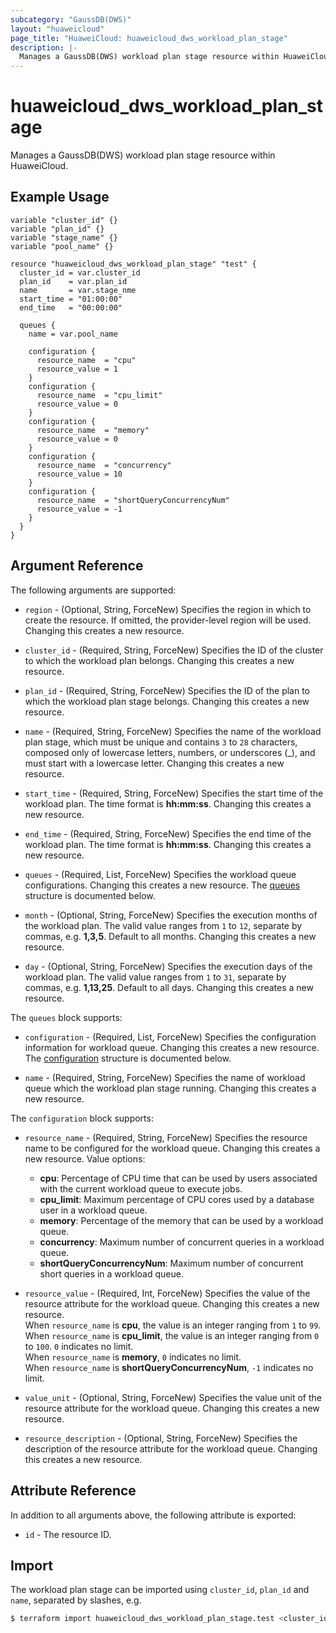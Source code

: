 ```yaml
---
subcategory: "GaussDB(DWS)"
layout: "huaweicloud"
page_title: "HuaweiCloud: huaweicloud_dws_workload_plan_stage"
description: |-
  Manages a GaussDB(DWS) workload plan stage resource within HuaweiCloud.
---
```


# huaweicloud_dws_workload_plan_stage

Manages a GaussDB(DWS) workload plan stage resource within HuaweiCloud.

## Example Usage

```hcl
variable "cluster_id" {}
variable "plan_id" {}
variable "stage_name" {}
variable "pool_name" {}

resource "huaweicloud_dws_workload_plan_stage" "test" {
  cluster_id = var.cluster_id
  plan_id    = var.plan_id
  name       = var.stage_nme
  start_time = "01:00:00"
  end_time   = "00:00:00"

  queues {
    name = var.pool_name
  
    configuration {
      resource_name  = "cpu"
      resource_value = 1
    }
    configuration {
      resource_name  = "cpu_limit"
      resource_value = 0
    }
    configuration {
      resource_name  = "memory"
      resource_value = 0
    }
    configuration {
      resource_name  = "concurrency"
      resource_value = 10
    }
    configuration {
      resource_name  = "shortQueryConcurrencyNum"
      resource_value = -1
    }
  }
}
```

## Argument Reference

The following arguments are supported:

* `region` - (Optional, String, ForceNew) Specifies the region in which to create the resource.
  If omitted, the provider-level region will be used.
  Changing this creates a new resource.

* `cluster_id` - (Required, String, ForceNew) Specifies the ID of the cluster to which the workload plan belongs.
  Changing this creates a new resource.

* `plan_id` - (Required, String, ForceNew) Specifies the ID of the plan to which the workload plan stage belongs.
  Changing this creates a new resource.

* `name` - (Required, String, ForceNew) Specifies the name of the workload plan stage, which must be unique
  and contains `3` to `28` characters, composed only of lowercase letters, numbers, or underscores (_),
  and must start with a lowercase letter. Changing this creates a new resource.

* `start_time` - (Required, String, ForceNew) Specifies the start time of the workload plan.
  The time format is **hh:mm:ss**. Changing this creates a new resource.

* `end_time` - (Required, String, ForceNew) Specifies the end time of the workload plan.
  The time format is **hh:mm:ss**. Changing this creates a new resource.

* `queues` - (Required, List, ForceNew) Specifies the workload queue configurations.
  Changing this creates a new resource.
  The [queues](#block_queues) structure is documented below.

* `month` - (Optional, String, ForceNew) Specifies the execution months of the workload plan. The valid value ranges
  from `1` to `12`, separate by commas, e.g. **1,3,5**. Default to all months.
  Changing this creates a new resource.

* `day` - (Optional, String, ForceNew) Specifies the execution days of the workload plan. The valid value ranges
  from `1` to `31`, separate by commas, e.g. **1,13,25**. Default to all days.
  Changing this creates a new resource.

<a name="block_queues"></a>
The `queues` block supports:

* `configuration` - (Required, List, ForceNew) Specifies the configuration information for workload queue.
  Changing this creates a new resource.
  The [configuration](#block_queues_configuration) structure is documented below.

* `name` - (Required, String, ForceNew) Specifies the name of workload queue which the workload plan stage running.
  Changing this creates a new resource.

<a name="block_queues_configuration"></a>
The `configuration` block supports:

* `resource_name` - (Required, String, ForceNew) Specifies the resource name to be configured for the workload queue.
  Changing this creates a new resource. Value options:  
  + **cpu**: Percentage of CPU time that can be used by users associated with the current workload queue to execute jobs.
  + **cpu_limit**: Maximum percentage of CPU cores used by a database user in a workload queue.
  + **memory**: Percentage of the memory that can be used by a workload queue.
  + **concurrency**: Maximum number of concurrent queries in a workload queue.
  + **shortQueryConcurrencyNum**: Maximum number of concurrent short queries in a workload queue.

* `resource_value` - (Required, Int, ForceNew) Specifies the value of the resource attribute for the workload queue.
  Changing this creates a new resource.  
  When `resource_name` is **cpu**, the value is an integer ranging from `1` to `99`.  
  When `resource_name` is **cpu_limit**, the value is an integer ranging from `0` to `100`. `0` indicates no limit.  
  When `resource_name` is **memory**, `0` indicates no limit.  
  When `resource_name` is **shortQueryConcurrencyNum**, `-1` indicates no limit.  

* `value_unit` - (Optional, String, ForceNew) Specifies the value unit of the resource attribute for the workload queue.
  Changing this creates a new resource.

* `resource_description` - (Optional, String, ForceNew) Specifies the description of the resource attribute for
  the workload queue. Changing this creates a new resource.

## Attribute Reference

In addition to all arguments above, the following attribute is exported:

* `id` - The resource ID.

## Import

The workload plan stage can be imported using `cluster_id`, `plan_id` and `name`, separated by slashes, e.g.

```bash
$ terraform import huaweicloud_dws_workload_plan_stage.test <cluster_id>/<plan_id>/<name>
```
